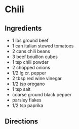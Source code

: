 # Chili

## Ingredients

* 1 lbs ground beef
* 1 can italian stewed tomatoes
* 2 cans chili beans
* 3 beef bouillon cubes
* 1 tsp chili powder
* 2 chopped onions
* 1/2 lg cr. pepper
* 2 tbsp red wine vinegar
* 1/2 tsp oregano
* 1 tsp salt
* coarse ground black pepper
* parsley flakes
* 1/2 tsp paprika

## Directions
